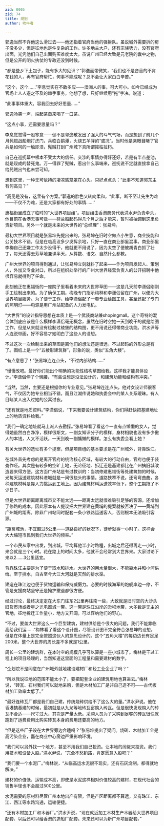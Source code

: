 ```yaml
---
aid: 0005
zid: 74
title: 规划
author: 吹牛者

---
```




  郭逸当然不许他这么滑过去——他还指着官府当他的强拆队。虽说城外需要拆的房子没多少，但是征地也是件复杂的工作。许多地主大户，还有宗族势力，没有官府出面，光凭他们自己出面购买难度太大。虽说广州已经大致是元老院的囊中之物，但是公开的明火执仗的专政还没到时候。

  “都是些乡下土包子，能有多大的见识？”郭逸面带微笑，“我们也不是吝啬的不肯花钱的人，再有官府帮忙，何事不能成呢？总不会让大家白白辛苦。”

  “这个，这个……”李息觉实在不敢多应——澳洲人的事，可大可小。如今已经成为官场上人人避之不及的棘手事务，他想了想，只好继续用“拖”字决。说道：

  “此事事体重大，容我回去好好思量……”

  郭逸冷笑一声，端起茶盏来喝了一口茶。

  “这点小事，还需要思量吗？”

  李息觉觉得一股寒意——倒不是郭逸散发出了强大的斗气气场，而是想到了前几个月髡贼战船炮打虎门，兵临白鹅潭，火烧五羊驿的“盛况”。当时他是亲眼目睹了官兵是如何的一触即溃，髡贼打到广州城下真所谓摧枯拉朽。

  自己在巡抚幕中根本不受太大的信任。交涉的事情办得好还好，若是有半点差池，就是现成的替死鬼。万一得罪了髡贼，惹出什么事端来，巡抚说不定就直接拿自己给髡贼出气也未尝可知。

  想到这里，一种无可依持的凄凉感笼罩在心头。只好点点头：“此事不知道郭东主有何高见？”

  “高见是没有，这里有个方案。”郭逸的脸色又转向柔和，“此事，断不至让先生为难——不仅不为难，还是大家都有好处的事情……”

  惠福街里成立了临时的“大世界项目组”。项目组由香港商务代表洪水尹负责牵头，他目前在香港无事可做——荷兰船起码得几个月之后才能来，暂时被抽调到这里负责新项目。另外一个就是未来的大世界的“总经理”：张易坤。

  最初大世界项目就是张易坤先提出来的，张易坤在旧时空做点小生意，商业技能和公关技术不错，但是在临高没多少发挥余地，只好一直在商业部里混事。商业部里李梅自己还嫌工作太少没得干，他就更不用说了，因为太空了便被胡青白抓了壮丁，每天还得去芳草地兼课半天，从算数、语文、自然什么都教。

  广州大世界的项目得到通过，让张易坤立刻就抖了起来——作为项目发起人、策划人，外加又专业对口，所以在组织处举行的广州大世界经营负责人的公开招聘中他很容易就得到了任命。

  此刻他正在惠福街的一座院子里看着未来的大世界草图——这是几天前李潇侣刚刚手工绘制出来的。为了确保工期，梅晚专门指示梅林和李潇侣留在广州，以便为大世界项目服务。为了便于工作，给李潇侣配了一套专业绘图工具，甚至还配了专门的照明灯——电源是用广州站配备的人力发电机。

  “大世界”的设计指导思想在本质上是一个武装商站兼shopingmall。这个奇特的混合体到底应该是什么模样李潇侣毫无概念，虽然在旧时空她一天到晚干的就是绘图工作，但是从来就没有绘制过棱堡的结构图，更不用说还得带商业功能。洪水尹等人连说带画，好不容易才她明白了这些人的设想。

  不过这次一次绘制出来的草图是离他们的想法还是很远。不过起码的外形总是有了。图纸上是一个“五棱形建筑群”，形象的说，类似“五角大楼”。

  “有点意思了！”张易坤连连点头，“不过内部结构……”

  “慢慢改吧。最好你们能出个明确的功能性结构草图给我。这样我才能具体设计。”李潇侣伸了个懒腰，“有些设想是没法设计的，和建筑功能和结构有冲突。”

  “当然，当然，主要还是根据你的专业意见。”张易坤连连点头。他对女设计师很客气，不仅因为她专业相当不错，而且江湖传说她和执委会中的某人关系暧昧。有人目睹某人出入过她的公寓过夜。

  “还有就是地质资料。”李潇侣说，“下来我要设计建筑结构，你们得赶快把基建地址上的地质资料给我。”

  “我们一确定地址就马上派人去勘探。”张易坤看了看这个一直有点懒懒的女人，觉得她虽然白白净净，模样很斯文，一副女知识分子的模样，身材相貌也没有多少傲人的本钱，人又不活跃，一天到晚一副慵懒的模样。怎么有执委会看上她？

  有关大世界的选址有多个提案，但是项目组的基本要求是在广州城外，背靠珠江。

  在城外首先考虑的是离开官府的统治核心区域，有较大的行动自由，官府也便于装聋作哑。其次是有较多的空旷土地，无论征地、拆迁还是基建都比在广州搞旧城改造要来得方便。这方面广州站是有过教训的：当初修建惠福街等处建筑物的时候，光每天运送建筑材料进城就是一间很挠头的事情。道路狭窄不说，还弯弯曲曲，各种建筑材料是靠人力挑运到工地上。因为建筑材料运送效率低下，整个工期拖了不少日子。

  但是大世界距离距离城市又不能太远——距离太远就很难吸引足够的客源。还增加了修路的成本。因此原本有人提议把大世界建在黄埔的提案就被否决了——黄埔到广州城的距离，除非广州站同时配套一条小铁路运送客人，否则根本无法吸引客源。

  “距离城池，不宜超过5公里——道路良好的状况下，徒步就得一小时了。这样会大大缩短市民到我们大世界的频率。”

  一个市民从家中出发，到出城，平均算他半小时路程，出城之后还得再走一小时，来会就是三个小时。花在路上的时间太多，他就不会经常到大世界来。大家讨论下来以2……3公里适宜。

  背靠珠江主要是为了便于取水和排水。大世界的用水量很大，不能靠水井和小河供给。至于排水，自古至今大江大河就是天然的排水渠。

  建造在珠江边也便于货物运输和保持威慑力。必要的时候海军的炮舰岸边一停，不管是支援商站坚守还是掩护撤退都很方便。

  经过讨论，最终决定定在大东门往东2公里再往南一些，大致就是旧时空的大沙头旧货市场或者星之光电器城一带。这一带是珠江沿岸的淤积地带，大多数是无主的官地，征地拆迁工作量小，地方又开阔，可以容纳他们的野心。

  “不过，要盖大世界这么一个巨型建筑，建材供给是个很大的问题，我们不能靠临高给我们运……”梅林看了看这个设计图，尽管设计图不完全符合张易坤的设想，但是在体量上是完全按照这伙人的意思设计的。这个“五角大楼”的每边边长有足足200米。整个大世界的周长差不多就是1公里。

  周长一公里的建筑群，在本时空的规模几乎可以算是一座小城市了。梅林是干过工程上的项目经理的，当然知道这里面的工程量和需要建材的数字。

  “企划院不是同意在广州城外就地建设建材厂和轻工业企业了吗？”

  “所以我说征地的范围不能太小了。要把配套企业的建筑用地也算进去。”梅林说，“砖瓦、石材我们可以就地采购，但是木材加工厂是非自己造不可——古代板材加工效率太低了。”

  “最好连砖瓦厂都是我们自己建，传统烧砖供给不了这么大的量。”洪水尹说。他在香港搞基建的时候，最初就是从九龙等地砖瓦窑购入砖瓦。但是很快发现购入的砖瓦不合适——尺寸过大，其次是产量太低。采购人员为了采购到足够的砖瓦很快就跑到了运费费用比购买砖瓦本身的费用还要高的地方。

  “但是这些厂子设在大世界旁边合适吗？”张易坤提出了疑问。烧砖、木材加工全是高污染企业，矗在商业中心旁边严重影响环境。

  “我们可以另外找一个地方，甚至不用我们自己投资。让本地的阔佬来投资。我们用技术和设备入股。”洪水尹说，“完全不愁销路，肯定愿意入股吧？”

  “我们要一个水泥厂。”梅林说，“从临高运水泥很不现实，还有石灰烧制。都得就地解决。”

  建材的价值低，运输成本高，即使是水泥这样相对价值较高的建材，在现代社会的销售半径也不会超过500公里。

  水泥需要的原材料尽管广州本地出产有限，但是产区距离都不算远，又有珠江、东江、西江等水路沟通，运输便捷。

  “还有木材加工厂和木器厂。”洪水尹说，“现在就近加工木材生产木器给大世界项目配套，以后还可以给香港的造船厂配套。未来还可以为新广州项目配套。”



